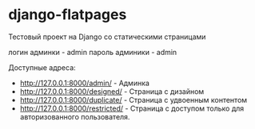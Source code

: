 # django-flatpages
Тестовый проект на Django со статическими страницами

логин админки - admin
пароль админики - admin

Доступные адреса:
- http://127.0.0.1:8000/admin/ - Админка
- http://127.0.0.1:8000/designed/ - Страница с дизайном
- http://127.0.0.1:8000/duplicate/ - Страница с удвоенным контентом
- http://127.0.0.1:8000/restricted/ - Страница с доступом только для авторизованного пользователя.
